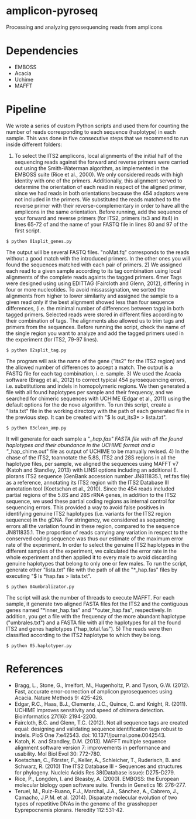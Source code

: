 amplicon-pyroseq
================

Processing and analyzing pyrosequencing reads from amplicons

# Dependencies

* EMBOSS
* Acacia
* Uchime
* MAFFT

# Pipeline


We wrote a series of custom Python scripts and used them for counting the number of reads corresponding to each sequence (haplotype) in each sample. This was done in five consecutive steps that we recommend to run inside different folders:

1) To select the ITS2 amplicons, local alignments of the initial half of the sequencing reads against the forward and reverse primers were carried out using the Smith-Waterman algorithm, as implemented in the EMBOSS suite (Rice et al., 2000). We only considered reads with high identity with one of the primers. Additionally, this alignment served to determine the orientation of each read in respect of the aligned primer, since we had reads in both orientations because the 454 adaptors were not included in the primers. We substituted the reads matched to the reverse primer with their reverse-complementary in order to have all the amplicons in the same orientation. Before running, add the sequence of your forward and reverse primers (for ITS2, primers its3 and its4) in lines 65-72 of and the name of your FASTQ file in lines 80 and 97 of the first script.
```
$ python 01split_genes.py
```
The output will be several FASTQ files. "noMat.fq" corresponds to the reads without a good match with the introduced primers. In the other ones you will found the sequences matched with each pair of primers.
2) We assigned each read to a given sample according to its tag combination using local alignments of the complete reads againts the tagged primers. 6mer Tags were designed using using EDITTAG (Faircloth and Glenn, 2012), differing in four or more nucleotides. To avoid missassignation, we sorted the alignments from higher to lower similarity and assigned the sample to a given read only if the best alignment showed less than four sequence differences, (i.e. the minimal number of differences between tags) in both tagged primers. Selected reads were stored in different files according to their combination of tags. The alignments also allowed us to trim tags and primers from the sequences. Before running the script, check the name of the single region you want to analyze and add the tagged primers used in the experiment (for ITS2, 79-97 lines). 
```
$ python 02split_tag.py
```
The program will ask the name of the gene ("its2" for the ITS2 region) and the allowed number of differences to accept a match. The output is a FASTQ file for each tag combination, i. e. sample.
3) We used the Acacia software (Bragg et al., 2012) to correct typical 454 pyrosequencing errors, i.e. substitutions and indels in homopolymeric regions. We then generated a file with all found haplotypes per sample and their frequency, and we searched for chimeric sequences with UCHIME (Edgar et al., 2011) using the default options for the de novo algorithm. To run this script, create a "lista.txt" file in the working directory with the path of each generated file in the previous step. It can be created with "$ ls out_its3* > lista.txt".
```
$ python 03clean_amp.py
```
It will generate for each sample a "*_hap.fas" FASTA file with all the found haplotypes and their abundance in the UCHIME format and a "*_hap_chime.out" file as output of UCHIME to be manually revised.
4) In the chase of the ITS2, toannotate the 5.8S, ITS2 and 28S regions in all the haplotype files, per sample, we aligned the sequences using MAFFT v7 (Katoh and Standley, 2013) with LINSI options including an additional E. plorans ITS2 sequence (GenBank accession number JN811835.1, ref.fas file) as a reference, annotating its ITS2 region with the ITS2 Database III annotation tool (Koetschan et al., 2010). Since the 454 reads included partial regions of the 5.8S and 28S rRNA genes, in addition to the ITS2 sequence, we used these partial coding regions as internal control for sequencing errors. This provided a way to avoid false positives in identifying genuine ITS2 haplotypes (i.e. variants for the ITS2 region sequence) in the gDNA. For stringency, we considered as sequencing errors all the variation found in these region, compared to the sequence JN811835.1. The proportion of reads carrying any variation in respect to the conserved coding sequence was thus our estimate of the maximum error rate of the experiment. In order to select the genuine ITS2 haplotypes in the different samples of the experiment, we calculated the error rate in the whole experiment and then applied it to every male to avoid discarding genuine haplotypes that belong to only one or few males. To run the script, generate other "lista.txt" file with the path of all the "*_hap.fas" files by executing "$ ls *hap.fas > lista.txt".
```
$ python 04umbralizator.py
```
The script will ask the number of threads to execute MAFFT. For each sample, it generate two aligned FASTA files fot the ITS2 and the contiguous genes named "*inner_hap.fas" and "*outer_hap.fas", respectively. In addition, you get a file with the frequency of the more abundant haplotype ("umbrales.txt") and a FASTA file with all the haplotypes for all the found ITS2 and genes haplotypes ("hap_total.fas").
5) The reads were then classified according to the ITS2 haplotype to which they belong.
```
$ python 05.haplotyper.py
```

# References

* Bragg, L., Stone, G., Imelfort, M., Hugenholtz, P. and Tyson, G.W. (2012). Fast, accurate error-correction of amplicon pyrosequences using Acacia. Nature Methods 9: 425-426.
* Edgar, R.C., Haas, B.J., Clemente, J.C., Quince, C. and Knight, R. (2011). UCHIME improves sensitivity and speed of chimera detection. Bioinformatics 27(16): 2194-2200.
* Faircloth, B.C. and Glenn, T.C. (2012). Not all sequence tags are created equal: designing and validating sequence identification tags robust to indels. PloS One 7:e42543. doi: 10.1371/journal.pone.0042543.
* Katoh, K. and Standley, D.M. (2013). MAFFT multiple sequence alignment software version 7: improvements in performance and usability. Mol Biol Evol 30: 772-780.
* Koetschan, C., Förster, F., Keller, A., Schleicher, T., Ruderisch, B. and Schwarz, R. (2010) The ITS2 Database III - Sequences and structures for phylogeny. Nucleic Acids Res 38(Database issue): D275-D279.
* Rice, P., Longden, I. and Bleasby, A. (2000). EMBOSS: the European molecular biology open software suite. Trends in Genetics 16: 276-277.
* Teruel, M., Ruiz-Ruano, F.J., Marchal, J.A., Sánchez, A., Cabrero, J., Camacho, J.P.M. et al. (2014). Disparate molecular evolution of two types of repetitive DNAs in the genome of the grasshopper Eyprepocnemis plorans. Heredity 112:531-42.
